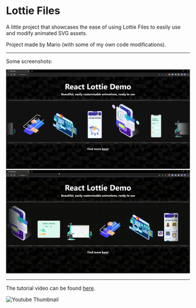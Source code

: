 # Lottie Files

A little project that showcases the ease of using Lottie Files to easily use and modify animated SVG assets.

Project made by Mario (with some of my own code modifications).

---

Some screenshots:

![Part 1 of the project's screenshots](./screenshot1.PNG)
![Part 2 of the project's screenshots](./screenshot2.gif)

---

The tutorial video can be found [here](https://www.youtube.com/watch?v=Y8iTvfclmYM).

![Youtube Thumbnail](https://i.ytimg.com/vi/Y8iTvfclmYM/hqdefault.jpg?sqp=-oaymwEcCNACELwBSFXyq4qpAw4IARUAAIhCGAFwAcABBg==&rs=AOn4CLBuQ3cbyrDMa2PiyGb5aZFeOfIMDA)
